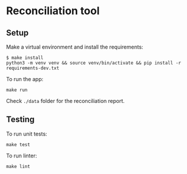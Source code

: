 # Reconciliation tool

## Setup

Make a virtual environment and install the requirements:

```
$ make install
python3 -m venv venv && source venv/bin/activate && pip install -r requirements-dev.txt
```

To run the app:

```
make run
```
Check `./data` folder for the reconciliation report.

## Testing

To run unit tests:

```
make test
```

To run linter:

```
make lint
```
